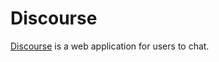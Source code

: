 # Discourse

[Discourse][discourse] is a web application for users to chat.


[discourse]: discourse.chat/
[schema]: ./docs/schema.md
[backend]: ./docs/backend.md
[frontend]: ./docs/frontend.md
